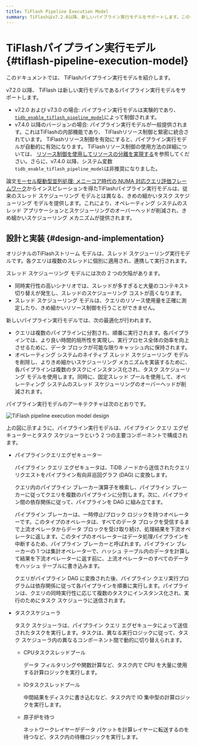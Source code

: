 ```yaml
---
title: TiFlash Pipeline Execution Model
summary: TiFlashはv7.2.0以降、新しいパイプライン実行モデルをサポートします。このモデルは、従来のスレッドスケジューリングモデルとは異なり、タスクスケジューリングモデルを提供し、オペレーティングシステムのスレッドアプリケーションとスケジューリングのオーバーヘッドを削減します。パイプライン実行モデルは、クエリを複数のパイプラインに分割し、効率を向上させます。また、パイプラインクエリエグゼキューターとタスクスケジューラの2つの主要コンポーネントで構成されます。
---
```


# TiFlashパイプライン実行モデル {#tiflash-pipeline-execution-model}

このドキュメントでは、 TiFlashパイプライン実行モデルを紹介します。

v7.2.0 以降、 TiFlash は新しい実行モデルであるパイプライン実行モデルをサポートします。

-   v7.2.0 および v7.3.0 の場合: パイプライン実行モデルは実験的であり、 [`tidb_enable_tiflash_pipeline_model`](https://docs.pingcap.com/tidb/v7.2/system-variables#tidb_enable_tiflash_pipeline_model-introduced-since-v720)によって制御されます。
-   v7.4.0 以降のバージョンの場合: パイプライン実行モデルが一般提供されます。これはTiFlashの内部機能であり、 TiFlashリソース制御と緊密に統合されています。 TiFlashリソース制御を有効にすると、パイプライン実行モデルが自動的に有効になります。 TiFlashリソース制御の使用方法の詳細については、 [リソース制御を使用してリソースの分離を実現する](/tidb-resource-control.md#parameters-for-resource-control)を参照してください。さらに、v7.4.0 以降、システム変数`tidb_enable_tiflash_pipeline_model`は非推奨になりました。

論文[モーセル駆動型並列処理: メニーコア時代の NUMA 対応クエリ評価フレームワーク](https://dl.acm.org/doi/10.1145/2588555.2610507)からインスピレーションを得たTiFlashパイプライン実行モデルは、従来のスレッド スケジューリング モデルとは異なる、きめの細かいタスク スケジューリング モデルを提供します。これにより、オペレーティング システムのスレッド アプリケーションとスケジューリングのオーバーヘッドが削減され、きめ細かいスケジューリング メカニズムが提供されます。

## 設計と実装 {#design-and-implementation}

オリジナルのTiFlashストリーム モデルは、スレッド スケジューリング実行モデルです。各クエリは複数のスレッドに個別に適用され、連携して実行されます。

スレッド スケジューリング モデルには次の 2 つの欠陥があります。

-   同時実行性の高いシナリオでは、スレッドが多すぎると大量のコンテキスト切り替えが発生し、スレッドのスケジューリング コストが高くなります。
-   スレッド スケジューリング モデルは、クエリのリソース使用量を正確に測定したり、きめ細かいリソース制御を行うことができません。

新しいパイプライン実行モデルでは、次の最適化が行われます。

-   クエリは複数のパイプラインに分割され、順番に実行されます。各パイプラインでは、より良い時間的局所性を実現し、実行プロセス全体の効率を向上させるために、データ ブロックが可能な限りキャッシュ内に保持されます。
-   オペレーティング システムのネイティブ スレッド スケジューリング モデルを削除し、よりきめ細かいスケジューリング メカニズムを実装するために、各パイプラインは複数のタスクにインスタンス化され、タスク スケジューリング モデルを使用します。同時に、固定スレッド プールを使用して、オペレーティング システムのスレッド スケジューリングのオーバーヘッドが削減されます。

パイプライン実行モデルのアーキテクチャは次のとおりです。

![TiFlash pipeline execution model design](https://docs-download.pingcap.com/media/images/docs/tiflash/tiflash-pipeline-model.png)

上の図に示すように、パイプライン実行モデルは、パイプライン クエリ エグゼキューターとタスク スケジューラという 2 つの主要コンポーネントで構成されます。

-   パイプラインクエリエグゼキューター

    パイプライン クエリ エグゼキュータは、TiDB ノードから送信されたクエリ リクエストをパイプライン有向非巡回グラフ (DAG) に変換します。

    クエリ内のパイプライン ブレーカー演算子を検索し、パイプライン ブレーカーに従ってクエリを複数のパイプラインに分割します。次に、パイプライン間の依存関係に従って、パイプラインを DAG に組み立てます。

    パイプライン ブレーカーは、一時停止/ブロック ロジックを持つオペレーターです。このタイプのオペレータは、すべてのデータ ブロックを受信するまで上流オペレータからデータ ブロックを受け取り続け、処理結果を下流オペレータに返します。このタイプのオペレーターはデータ処理パイプラインを中断するため、パイプライン ブレーカーと呼ばれます。パイプライン ブレーカーの 1 つは集計オペレーターで、ハッシュ テーブル内のデータを計算して結果を下流オペレーターに返す前に、上流オペレーターのすべてのデータをハッシュ テーブルに書き込みます。

    クエリがパイプライン DAG に変換された後、パイプライン クエリ実行プログラムは依存関係に従って各パイプラインを順番に実行します。パイプラインは、クエリの同時実行性に応じて複数のタスクにインスタンス化され、実行のためにタスク スケジューラに送信されます。

-   タスクスケジューラ

    タスク スケジューラは、パイプライン クエリ エグゼキュータによって送信されたタスクを実行します。タスクは、異なる実行ロジックに従って、タスク スケジューラ内の異なるコンポーネント間で動的に切り替えられます。

    -   CPUタスクスレッドプール

        データ フィルタリングや関数計算など、タスク内で CPU を大量に使用する計算ロジックを実行します。

    -   IOタスクスレッドプール

        中間結果をディスクに書き込むなど、タスク内で IO 集中型の計算ロジックを実行します。

    -   原子炉を待つ

        ネットワークレイヤーがデータ パケットを計算レイヤーに転送するのを待つなど、タスク内の待機ロジックを実行します。
